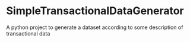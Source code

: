 # SimpleTransactionalDataGenerator
A python project to generate a dataset according to some description of transactional data
